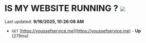 # IS MY WEBSITE RUNNING ? [![](https://img.shields.io/static/v1?label=Sponsor&message=%E2%9D%A4&logo=GitHub&color=%23fe8e86)](https://github.com/sponsors/Youssef-Lehmam)

Last updated: **9/16/2025, 10:26:08 AM**

- `GET` [https://youssefservice.me](https://youssefservice.me) - **Up** (279ms)
